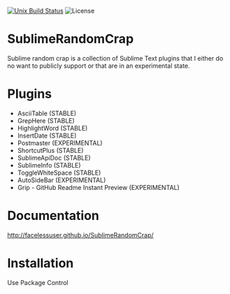 [![Unix Build Status][travis-image]][travis-link]
![License][license-image]
# SublimeRandomCrap
Sublime random crap is a collection of Sublime Text plugins that I either do no want to publicly support or that are in an experimental state.

# Plugins
- AsciiTable (STABLE)
- GrepHere (STABLE)
- HighlightWord (STABLE)
- InsertDate (STABLE)
- Postmaster (EXPERIMENTAL)
- ShortcutPlus (STABLE)
- SublimeApiDoc (STABLE)
- SublimeInfo (STABLE)
- ToggleWhiteSpace (STABLE)
- AutoSideBar (EXPERIMENTAL)
- Grip - GitHub Readme Instant Preview (EXPERIMENTAL)

# Documentation
http://facelessuser.github.io/SublimeRandomCrap/

# Installation
Use Package Control

[travis-image]: https://img.shields.io/travis/facelessuser/SublimeRandomCrap/master.svg
[travis-link]: https://travis-ci.org/facelessuser/SublimeRandomCrap
[license-image]: https://img.shields.io/badge/license-MIT-blue.svg
